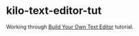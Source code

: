 # kilo-text-editor-tut

Working through [Build Your Own Text Editor](http://viewsourcecode.org/snaptoken/kilo/index.html) tutorial.
